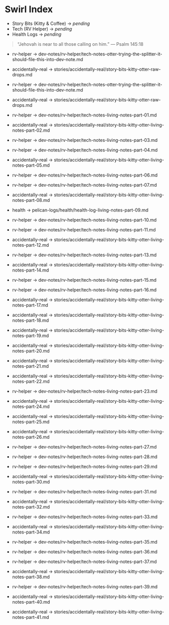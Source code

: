# Swirl Index

- Story Bits (Kitty & Coffee) → _pending_
- Tech (RV Helper) → _pending_
- Health Logs → _pending_

> “Jehovah is near to all those calling on him.” — Psalm 145:18

- rv-helper → dev-notes/rv-helper/tech-notes-otter-trying-the-splitter-it-should-file-this-into-dev-note.md

- accidentally-real → stories/accidentally-real/story-bits-kitty-otter-raw-drops.md

- rv-helper → dev-notes/rv-helper/tech-notes-otter-trying-the-splitter-it-should-file-this-into-dev-note.md

- accidentally-real → stories/accidentally-real/story-bits-kitty-otter-raw-drops.md

- rv-helper → dev-notes/rv-helper/tech-notes-living-notes-part-01.md

- accidentally-real → stories/accidentally-real/story-bits-kitty-otter-living-notes-part-02.md

- rv-helper → dev-notes/rv-helper/tech-notes-living-notes-part-03.md

- rv-helper → dev-notes/rv-helper/tech-notes-living-notes-part-04.md

- accidentally-real → stories/accidentally-real/story-bits-kitty-otter-living-notes-part-05.md

- rv-helper → dev-notes/rv-helper/tech-notes-living-notes-part-06.md

- rv-helper → dev-notes/rv-helper/tech-notes-living-notes-part-07.md

- accidentally-real → stories/accidentally-real/story-bits-kitty-otter-living-notes-part-08.md

- health → pelican-logs/health/health-log-living-notes-part-09.md

- rv-helper → dev-notes/rv-helper/tech-notes-living-notes-part-10.md

- rv-helper → dev-notes/rv-helper/tech-notes-living-notes-part-11.md

- accidentally-real → stories/accidentally-real/story-bits-kitty-otter-living-notes-part-12.md

- rv-helper → dev-notes/rv-helper/tech-notes-living-notes-part-13.md

- accidentally-real → stories/accidentally-real/story-bits-kitty-otter-living-notes-part-14.md

- rv-helper → dev-notes/rv-helper/tech-notes-living-notes-part-15.md

- rv-helper → dev-notes/rv-helper/tech-notes-living-notes-part-16.md

- accidentally-real → stories/accidentally-real/story-bits-kitty-otter-living-notes-part-17.md

- accidentally-real → stories/accidentally-real/story-bits-kitty-otter-living-notes-part-18.md

- accidentally-real → stories/accidentally-real/story-bits-kitty-otter-living-notes-part-19.md

- accidentally-real → stories/accidentally-real/story-bits-kitty-otter-living-notes-part-20.md

- accidentally-real → stories/accidentally-real/story-bits-kitty-otter-living-notes-part-21.md

- accidentally-real → stories/accidentally-real/story-bits-kitty-otter-living-notes-part-22.md

- rv-helper → dev-notes/rv-helper/tech-notes-living-notes-part-23.md

- accidentally-real → stories/accidentally-real/story-bits-kitty-otter-living-notes-part-24.md

- accidentally-real → stories/accidentally-real/story-bits-kitty-otter-living-notes-part-25.md

- accidentally-real → stories/accidentally-real/story-bits-kitty-otter-living-notes-part-26.md

- rv-helper → dev-notes/rv-helper/tech-notes-living-notes-part-27.md

- rv-helper → dev-notes/rv-helper/tech-notes-living-notes-part-28.md

- rv-helper → dev-notes/rv-helper/tech-notes-living-notes-part-29.md

- accidentally-real → stories/accidentally-real/story-bits-kitty-otter-living-notes-part-30.md

- rv-helper → dev-notes/rv-helper/tech-notes-living-notes-part-31.md

- accidentally-real → stories/accidentally-real/story-bits-kitty-otter-living-notes-part-32.md

- rv-helper → dev-notes/rv-helper/tech-notes-living-notes-part-33.md

- accidentally-real → stories/accidentally-real/story-bits-kitty-otter-living-notes-part-34.md

- rv-helper → dev-notes/rv-helper/tech-notes-living-notes-part-35.md

- rv-helper → dev-notes/rv-helper/tech-notes-living-notes-part-36.md

- rv-helper → dev-notes/rv-helper/tech-notes-living-notes-part-37.md

- accidentally-real → stories/accidentally-real/story-bits-kitty-otter-living-notes-part-38.md

- rv-helper → dev-notes/rv-helper/tech-notes-living-notes-part-39.md

- accidentally-real → stories/accidentally-real/story-bits-kitty-otter-living-notes-part-40.md

- accidentally-real → stories/accidentally-real/story-bits-kitty-otter-living-notes-part-41.md
